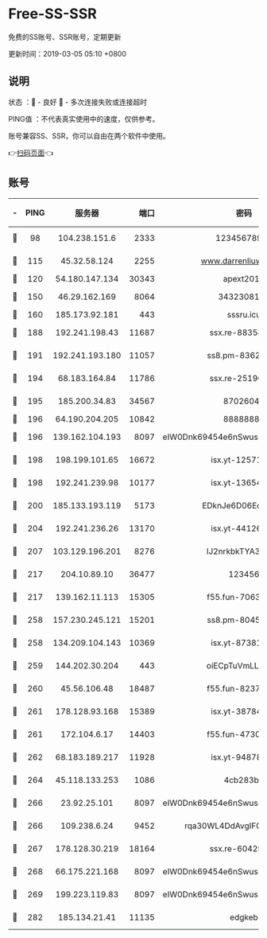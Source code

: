 # Free-SS-SSR

免费的SS账号、SSR账号，定期更新

更新时间：2019-03-05 05:10 +0800

## 说明

状态     ：🙂 - 良好 🙁 - 多次连接失败或连接超时

PING值   ：不代表真实使用中的速度，仅供参考。

账号兼容SS、SSR，你可以自由在两个软件中使用。

👉[扫码页面](https://liesauer.github.io/free-ss-ssr.github.io/)👈

## 账号

|-|PING|服务器|端口|密码|加密方式|区域|
|:----:|:----:|:-----:|-----:|:----:|:----:|:----:|
|🙂|98|104.238.151.6|2333|12345678900|aes-256-cfb|JP|
|🙂|115|45.32.58.124|2255|www.darrenliuwei.com|aes-256-cfb|JP|
|🙂|120|54.180.147.134|30343|apext2019|chacha20|KR|
|🙂|150|46.29.162.169|8064|3432308177|aes-256-cfb|RU|
|🙂|160|185.173.92.181|443|sssru.icu|rc4-md5|RU|
|🙂|188|192.241.198.43|11687|ssx.re-88354290|aes-256-cfb|US|
|🙂|191|192.241.193.180|11057|ss8.pm-83620677|aes-256-cfb|US|
|🙂|194|68.183.164.84|11786|ssx.re-25196932|aes-256-cfb|US|
|🙂|195|185.200.34.83|34567|87026045|aes-256-cfb|US|
|🙂|196|64.190.204.205|10842|88888888|rc4-md5|US|
|🙂|196|139.162.104.193|8097|eIW0Dnk69454e6nSwuspv9DmS201tQ0D|aes-256-cfb|JP|
|🙂|198|198.199.101.65|16672|isx.yt-12571443|aes-256-cfb|US|
|🙂|198|192.241.239.98|10177|isx.yt-13654380|aes-256-cfb|US|
|🙂|200|185.133.193.119|5173|EDknJe6D06EoWDaw|aes-256-cfb|US|
|🙂|204|192.241.236.26|13170|isx.yt-44126456|aes-256-cfb|US|
|🙂|207|103.129.196.201|8276|lJ2nrkbkTYA30wv0|aes-256-cfb|US|
|🙂|217|204.10.89.10|36477|123456|aes-256-cfb|US|
|🙂|217|139.162.11.113|15305|f55.fun-70630978|aes-256-cfb|SG|
|🙂|258|157.230.245.121|15201|ss8.pm-80454151|aes-256-cfb|SG|
|🙂|258|134.209.104.143|10369|isx.yt-87381923|aes-256-cfb|SG|
|🙂|259|144.202.30.204|443|oiECpTuVmLLxk4Ts|aes-256-cfb|US|
|🙂|260|45.56.106.48|18487|f55.fun-82379795|aes-256-cfb|US|
|🙂|261|178.128.93.168|15389|isx.yt-38784218|aes-256-cfb|SG|
|🙂|261|172.104.6.17|14403|f55.fun-47304627|aes-256-cfb|US|
|🙂|262|68.183.189.217|11928|isx.yt-94878692|aes-256-cfb|SG|
|🙂|264|45.118.133.253|1086|4cb283b8|aes-256-cfb|SG|
|🙂|266|23.92.25.101|8097|eIW0Dnk69454e6nSwuspv9DmS201tQ0D|aes-256-cfb|US|
|🙂|266|109.238.6.24|9452|rqa30WL4DdAvgIFG6Fs3znzTa|aes-256-cfb|FR|
|🙂|267|178.128.30.219|18164|ssx.re-60429944|aes-256-cfb|SG|
|🙂|268|66.175.221.168|8097|eIW0Dnk69454e6nSwuspv9DmS201tQ0D|aes-256-cfb|US|
|🙂|269|199.223.119.83|8097|eIW0Dnk69454e6nSwuspv9DmS201tQ0D|aes-256-cfb|US|
|🙂|282|185.134.21.41|11135|edgkeb|aes-256-cfb|GB|
